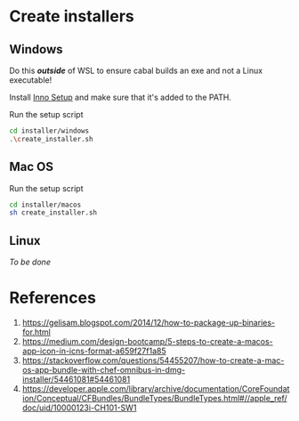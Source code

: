 # Create installers

## Windows
Do this ***outside*** of WSL to ensure cabal builds an exe and not a Linux executable!

Install [Inno Setup](https://jrsoftware.org/isinfo.php) and make sure that it's added to the PATH.

Run the setup script
```bash
cd installer/windows
.\create_installer.sh
```

## Mac OS
Run the setup script
```bash
cd installer/macos
sh create_installer.sh
```

## Linux
*To be done*

# References
1. https://gelisam.blogspot.com/2014/12/how-to-package-up-binaries-for.html
1. https://medium.com/design-bootcamp/5-steps-to-create-a-macos-app-icon-in-icns-format-a659f27f1a85
1. https://stackoverflow.com/questions/54455207/how-to-create-a-mac-os-app-bundle-with-chef-omnibus-in-dmg-installer/54461081#54461081
1. https://developer.apple.com/library/archive/documentation/CoreFoundation/Conceptual/CFBundles/BundleTypes/BundleTypes.html#//apple_ref/doc/uid/10000123i-CH101-SW1